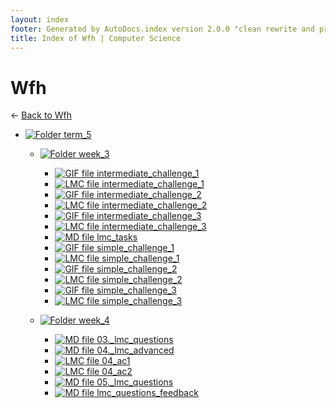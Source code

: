 ```yaml
---
layout: index
footer: Generated by AutoDocs.index version 2.0.0 "clean rewrite and preprocessing" ⓒ Starwort, 2020
title: Index of Wfh | Computer Science
---
```


# Wfh

← [Back to Wfh](..)

- [![Folder](https://starwort.github.io/computer-science/icon-folder.png) term_5](_preprocess/Paper_1/lmc/wfh/term_5)
  - [![Folder](https://starwort.github.io/computer-science/icon-folder.png) week_3](_preprocess/Paper_1/lmc/wfh/term_5/week_3)
      - [![GIF file](https://img.icons8.com/windows/512/4a90e2/image-document.png) intermediate_challenge_1](_preprocess/Paper_1/lmc/wfh/term_5/week_3/intermediate_challenge_1.gif)
      - [![LMC file](https://starwort.github.io/computer-science/icon-lmc.png) intermediate_challenge_1](_preprocess/Paper_1/lmc/wfh/term_5/week_3/intermediate_challenge_1.lmc)
      - [![GIF file](https://img.icons8.com/windows/512/4a90e2/image-document.png) intermediate_challenge_2](_preprocess/Paper_1/lmc/wfh/term_5/week_3/intermediate_challenge_2.gif)
      - [![LMC file](https://starwort.github.io/computer-science/icon-lmc.png) intermediate_challenge_2](_preprocess/Paper_1/lmc/wfh/term_5/week_3/intermediate_challenge_2.lmc)
      - [![GIF file](https://img.icons8.com/windows/512/4a90e2/image-document.png) intermediate_challenge_3](_preprocess/Paper_1/lmc/wfh/term_5/week_3/intermediate_challenge_3.gif)
      - [![LMC file](https://starwort.github.io/computer-science/icon-lmc.png) intermediate_challenge_3](_preprocess/Paper_1/lmc/wfh/term_5/week_3/intermediate_challenge_3.lmc)
      - [![MD file](https://img.icons8.com/windows/512/4a90e2/regular-document.png) lmc_tasks](_preprocess/Paper_1/lmc/wfh/term_5/week_3/lmc_tasks.md)
      - [![GIF file](https://img.icons8.com/windows/512/4a90e2/image-document.png) simple_challenge_1](_preprocess/Paper_1/lmc/wfh/term_5/week_3/simple_challenge_1.gif)
      - [![LMC file](https://starwort.github.io/computer-science/icon-lmc.png) simple_challenge_1](_preprocess/Paper_1/lmc/wfh/term_5/week_3/simple_challenge_1.lmc)
      - [![GIF file](https://img.icons8.com/windows/512/4a90e2/image-document.png) simple_challenge_2](_preprocess/Paper_1/lmc/wfh/term_5/week_3/simple_challenge_2.gif)
      - [![LMC file](https://starwort.github.io/computer-science/icon-lmc.png) simple_challenge_2](_preprocess/Paper_1/lmc/wfh/term_5/week_3/simple_challenge_2.lmc)
      - [![GIF file](https://img.icons8.com/windows/512/4a90e2/image-document.png) simple_challenge_3](_preprocess/Paper_1/lmc/wfh/term_5/week_3/simple_challenge_3.gif)
      - [![LMC file](https://starwort.github.io/computer-science/icon-lmc.png) simple_challenge_3](_preprocess/Paper_1/lmc/wfh/term_5/week_3/simple_challenge_3.lmc)

  - [![Folder](https://starwort.github.io/computer-science/icon-folder.png) week_4](_preprocess/Paper_1/lmc/wfh/term_5/week_4)
      - [![MD file](https://img.icons8.com/windows/512/4a90e2/regular-document.png) 03._lmc_questions](_preprocess/Paper_1/lmc/wfh/term_5/week_4/03._lmc_questions.md)
      - [![MD file](https://img.icons8.com/windows/512/4a90e2/regular-document.png) 04._lmc_advanced](_preprocess/Paper_1/lmc/wfh/term_5/week_4/04._lmc_advanced.md)
      - [![LMC file](https://starwort.github.io/computer-science/icon-lmc.png) 04_ac1](_preprocess/Paper_1/lmc/wfh/term_5/week_4/04_ac1.lmc)
      - [![LMC file](https://starwort.github.io/computer-science/icon-lmc.png) 04_ac2](_preprocess/Paper_1/lmc/wfh/term_5/week_4/04_ac2.lmc)
      - [![MD file](https://img.icons8.com/windows/512/4a90e2/regular-document.png) 05._lmc_questions](_preprocess/Paper_1/lmc/wfh/term_5/week_4/05._lmc_questions.md)
      - [![MD file](https://img.icons8.com/windows/512/4a90e2/regular-document.png) lmc_questions_feedback](_preprocess/Paper_1/lmc/wfh/term_5/week_4/lmc_questions_feedback.md)


